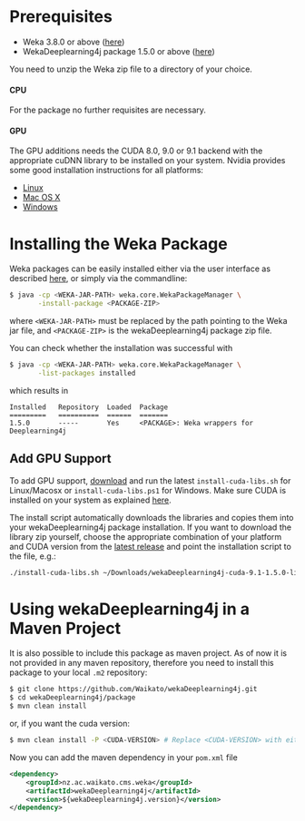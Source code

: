 # Prerequisites
- Weka 3.8.0 or above ([here](https://sourceforge.net/projects/weka/files/latest/download))
- WekaDeeplearning4j package 1.5.0 or above ([here](https://github.com/Waikato/wekaDeeplearning4j/releases/latest))

You need to unzip the Weka zip file to a directory of your choice.

#### CPU
For the package no further requisites are necessary.

#### GPU
The GPU additions needs the CUDA 8.0, 9.0 or 9.1 backend with the appropriate cuDNN library to be installed on your system. Nvidia provides some good installation instructions for all platforms:

- [Linux](http://docs.nvidia.com/cuda/cuda-installation-guide-linux/index.html)
- [Mac OS X](http://docs.nvidia.com/cuda/cuda-installation-guide-mac-os-x/index.html)
- [Windows](http://docs.nvidia.com/cuda/cuda-installation-guide-microsoft-windows/index.html)

# Installing the Weka Package
Weka packages can be easily installed either via the user interface as described [here](https://weka.wikispaces.com/How+do+I+use+the+package+manager%3F#toc2), or simply via the commandline:
```bash
$ java -cp <WEKA-JAR-PATH> weka.core.WekaPackageManager \
       -install-package <PACKAGE-ZIP>
```
where `<WEKA-JAR-PATH>` must be replaced by the path pointing to the Weka jar file, and `<PACKAGE-ZIP>` is the wekaDeeplearning4j package zip file.

You can check whether the installation was successful with
```bash
$ java -cp <WEKA-JAR-PATH> weka.core.WekaPackageManager \
       -list-packages installed
```
which results in
```
Installed	Repository	Loaded	Package
=========	==========	======	=======
1.5.0    	-----     	Yes	    <PACKAGE>: Weka wrappers for Deeplearning4j
```

## Add GPU Support

To add GPU support, [download](https://github.com/Waikato/wekaDeeplearning4j/releases/latest) and run the latest `install-cuda-libs.sh` for Linux/Macosx or `install-cuda-libs.ps1` for Windows. Make sure CUDA is installed on your system as explained [here](https://deeplearning.cms.waikato.ac.nz/install/#gpu).

The install script automatically downloads the libraries and copies them into your wekaDeeplearning4j package installation. If you want to download the library zip yourself, choose the appropriate combination of your platform and CUDA version from the [latest release](https://github.com/Waikato/wekaDeeplearning4j/releases/latest) and point the installation script to the file, e.g.:
```bash
./install-cuda-libs.sh ~/Downloads/wekaDeeplearning4j-cuda-9.1-1.5.0-linux-x86_64.zip
```

# Using wekaDeeplearning4j in a Maven Project
It is also possible to include this package as maven project. As of now it is not provided in any maven repository, therefore you need to install this package to your local `.m2` repository:

```bash
$ git clone https://github.com/Waikato/wekaDeeplearning4j.git
$ cd wekaDeeplearning4j/package
$ mvn clean install

```

or, if you want the cuda version:

```bash
$ mvn clean install -P <CUDA-VERSION> # Replace <CUDA-VERSION> with either "8.0", "9.0" or "9.1"
```

Now you can add the maven dependency in your `pom.xml` file 
```xml
<dependency>
    <groupId>nz.ac.waikato.cms.weka</groupId>
    <artifactId>wekaDeeplearning4j</artifactId>
    <version>${wekaDeeplearning4j.version}</version>
</dependency>
```
